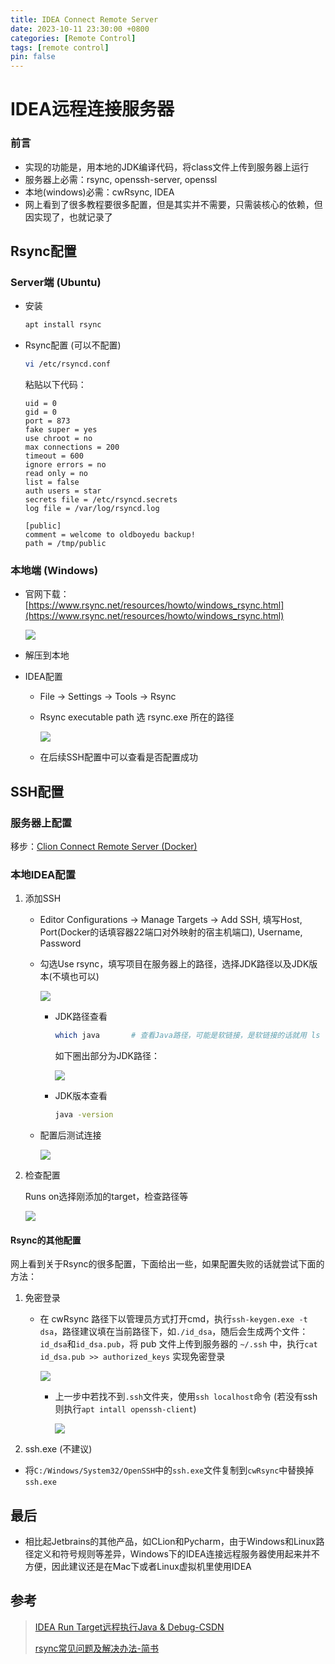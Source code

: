 ```yaml
---
title: IDEA Connect Remote Server
date: 2023-10-11 23:30:00 +0800
categories: [Remote Control]
tags: [remote control]
pin: false
---
```


# IDEA远程连接服务器

### 前言

- 实现的功能是，用本地的JDK编译代码，将class文件上传到服务器上运行
- 服务器上必需：rsync, openssh-server, openssl
- 本地(windows)必需：cwRsync, IDEA
- 网上看到了很多教程要很多配置，但是其实并不需要，只需装核心的依赖，但因实现了，也就记录了

## Rsync配置

### Server端 (Ubuntu)

- 安装

  ```bash
  apt install rsync
  ```

- Rsync配置 (可以不配置)

  ```bash
  vi /etc/rsyncd.conf
  ```

  粘贴以下代码：

  ```
  uid = 0
  gid = 0
  port = 873
  fake super = yes
  use chroot = no
  max connections = 200
  timeout = 600
  ignore errors = no
  read only = no
  list = false
  auth users = star
  secrets file = /etc/rsyncd.secrets
  log file = /var/log/rsyncd.log
  
  [public]
  comment = welcome to oldboyedu backup!
  path = /tmp/public
  ```

### 本地端 (Windows)

- 官网下载：[https://www.rsync.net/resources/howto/windows_rsync.html](https://www.rsync.net/resources/howto/windows_rsync.html)

  ![](https://cdn.jsdelivr.net/gh/Country-If/Typora-images/img/202310112341345.png)

- 解压到本地

- IDEA配置

  - File -> Settings -> Tools -> Rsync

  - Rsync executable path 选 rsync.exe 所在的路径

    ![](https://cdn.jsdelivr.net/gh/Country-If/Typora-images/img/202310132105179.png)

  - 在后续SSH配置中可以查看是否配置成功

## SSH配置

### 服务器上配置

移步：[Clion Connect Remote Server (Docker)](../Clion_Remote_Server/)

### 本地IDEA配置

1. 添加SSH

   - Editor Configurations -> Manage Targets -> Add SSH, 填写Host, Port(Docker的话填容器22端口对外映射的宿主机端口), Username, Password

   - 勾选Use rsync，填写项目在服务器上的路径，选择JDK路径以及JDK版本(不填也可以)

     ![](https://cdn.jsdelivr.net/gh/Country-If/Typora-images/img/202310132248853.png)

     - JDK路径查看

       ```bash
       which java		# 查看Java路径，可能是软链接，是软链接的话就用 ls -l 一直查找下去，直到非软链接为止
       ```

       如下圈出部分为JDK路径：

       ![](https://cdn.jsdelivr.net/gh/Country-If/Typora-images/img/202310132253582.png)

     - JDK版本查看

       ```bash
       java -version
       ```

   - 配置后测试连接

     ![](https://cdn.jsdelivr.net/gh/Country-If/Typora-images/img/202310132256840.png)

2. 检查配置

   Runs on选择刚添加的target，检查路径等

   ![](https://cdn.jsdelivr.net/gh/Country-If/Typora-images/img/202310132259875.png)

#### Rsync的其他配置

网上看到关于Rsync的很多配置，下面给出一些，如果配置失败的话就尝试下面的方法：

1. 免密登录

   - 在 cwRsync 路径下以管理员方式打开cmd，执行`ssh-keygen.exe -t dsa`，路径建议填在当前路径下，如`./id_dsa`，随后会生成两个文件：`id_dsa`和`id_dsa.pub`，将 pub 文件上传到服务器的 `~/.ssh` 中，执行`cat id_dsa.pub >> authorized_keys` 实现免密登录

     ![](https://cdn.jsdelivr.net/gh/Country-If/Typora-images/img/202310112354030.png)

     - 上一步中若找不到`.ssh`文件夹，使用`ssh localhost`命令 (若没有ssh则执行`apt intall openssh-client`)

       ![](https://cdn.jsdelivr.net/gh/Country-If/Typora-images/img/202310120000285.png)


2. ssh.exe (不建议)

- 将`C:/Windows/System32/OpenSSH`中的`ssh.exe`文件复制到`cwRsync`中替换掉`ssh.exe`

## 最后

- 相比起Jetbrains的其他产品，如CLion和Pycharm，由于Windows和Linux路径定义和符号规则等差异，Windows下的IDEA连接远程服务器使用起来并不方便，因此建议还是在Mac下或者Linux虚拟机里使用IDEA

## 参考

> [IDEA Run Target远程执行Java & Debug-CSDN](https://blog.csdn.net/chike0039/article/details/120862392)
>
> [rsync常见问题及解决办法-简书](https://www.jianshu.com/p/31cef3e2a923)